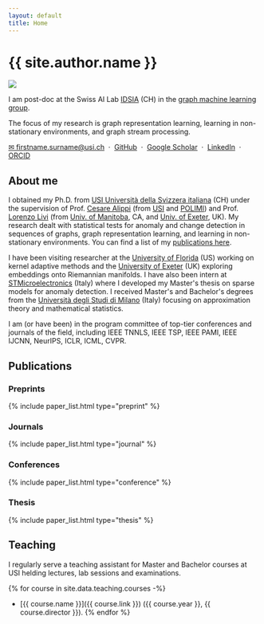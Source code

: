 ```yaml
---
layout: default
title: Home
---
```


<h1 class="landing-title">{{ site.author.name }}</h1>
<div class="profile-container">
  <img src="{{ site.baseurl }}/images/zambon_d.jpg" class="profile-floated"/>
  <p class="profile-text">
    I am post-doc at the Swiss AI Lab <a href="https://idsia.ch">IDSIA</a> (CH) in the <a href="https://gmlg.ch">graph machine learning group</a>.
  </p>
  <p class="profile-text">
    The focus of my research is graph representation learning, learning in non-stationary environments, and graph stream processing.
  </p>
  <p class="profile-text">
<a href="mailto:firstname.surname@usi.ch">&#9993; firstname.surname@usi.ch</a>
&nbsp;&middot;&nbsp;
<a href="{{ site.author.github }}"><i class="fa fa-github"></i> GitHub</a>
&nbsp;&middot;&nbsp;
<a href="{{ site.author.google_scholar }}"><i class="ai ai-google-scholar"></i> Google Scholar</a>
&nbsp;&middot;&nbsp;
<a href="{{ site.author.linkedin }}"><i class="fa fa-linkedin"></i> LinkedIn</a>
&nbsp;&middot;&nbsp;
<a href="{{ site.author.orcid }}"><i class="ai ai-orcid"></i> ORCID</a>
  </p>
  <div class="profile-clear"></div>
</div>



## About me


I obtained my Ph.D. <i class="fa fa-graduation-cap"></i> from [USI Università della Svizzera italiana](http://inf.usi.ch) (CH) under the supervision of Prof. [Cesare Alippi](https://alippi.faculty.polimi.it/) (from [USI](http://inf.usi.ch) and [POLIMI](https://www.deib.polimi.it/eng/home-page)) and Prof. [Lorenzo Livi](https://sites.google.com/site/lorenzlivi/) (from [Univ. of Manitoba](https://sci.umanitoba.ca/cs/), CA, and [Univ. of Exeter](http://emps.exeter.ac.uk/), UK).
My research dealt with statistical tests for anomaly and change detection in sequences of graphs, graph representation learning, and learning in non-stationary environments. You can find a list of my [publications here](#publications).

I have been visiting researcher at the [University of Florida](http://www.cnel.ufl.edu/) (US) working on kernel adaptive methods and the [University of Exeter](http://emps.exeter.ac.uk/) (UK) exploring embeddings onto Riemannian manifolds. I have also been intern at [STMicroelectronics](https://www.st.com) (Italy) where I developed my Master's thesis on sparse models for anomaly detection. 
I received Master's and Bachelor's degrees from the [Università degli Studi di Milano](http://www.matematica.unimi.it/ecm/home) (Italy) focusing on approximation theory and mathematical statistics.

I am (or have been) in the program committee of top-tier conferences and journals of the field, including IEEE TNNLS, IEEE TSP, IEEE PAMI, IEEE IJCNN, NeurIPS, ICLR, ICML, CVPR.


## Publications

### Preprints

{% include paper_list.html type="preprint" %}

### Journals

{% include paper_list.html type="journal" %}

### Conferences

{% include paper_list.html type="conference" %}

### Thesis

{% include paper_list.html type="thesis" %}



## Teaching 

I regularly serve a teaching assistant for Master and Bachelor courses at USI helding lectures, lab sessions and examinations.   


{% for course in site.data.teaching.courses -%}
- [{{ course.name }}]({{ course.link }}) ({{ course.year }}, {{ course.director }}).
{% endfor %}

